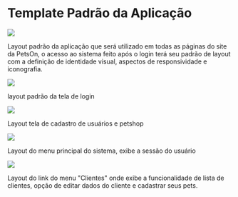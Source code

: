 # Template Padrão da Aplicação

<img src="https://user-images.githubusercontent.com/86859418/198903146-a51bda56-a6ac-4f73-a0c9-6019636b180f.jpg">

Layout padrão da aplicação que será utilizado em todas as páginas do site da PetsOn, o acesso ao sistema feito após o login terá seu padrão de layout com a definição de identidade visual, aspectos de responsividade e iconografia.

<img src="https://user-images.githubusercontent.com/86859418/198903304-271c2d81-8e71-4b22-8e89-318b8472354a.jpg">

layout padrão da tela de login

<img src="https://user-images.githubusercontent.com/86859418/204156461-f5e9acbd-e072-406f-8c31-91c267b758eb.png">

Layout tela de cadastro de usuários e petshop

<img src="https://user-images.githubusercontent.com/86859418/204156615-9ff47c13-a46d-4f05-9d20-797b2e1cd69c.png">

Layout do menu principal do sistema, exibe a sessão do usuário

<img src="https://user-images.githubusercontent.com/86859418/204156787-786fabb8-0d7a-4311-b003-0714b3d8f567.png">

Layout do link do menu "Clientes" onde exibe a funcionalidade de lista de clientes, opção de editar dados do cliente e cadastrar seus pets.
